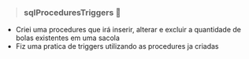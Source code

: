  >  ### sqlProceduresTriggers 💎 

- Criei uma procedures que irá inserir, alterar e excluir a quantidade de bolas existentes em uma sacola
- Fiz uma pratica de triggers utilizando as procedures ja criadas 
